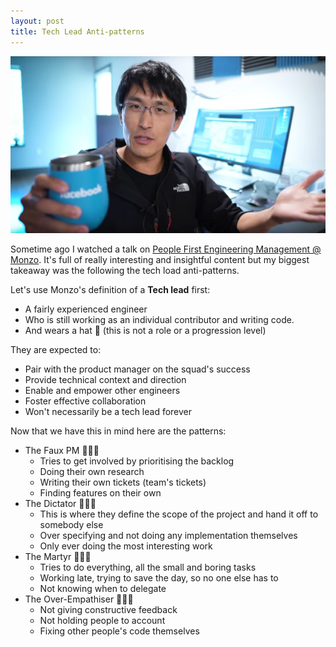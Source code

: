 ```yaml
---
layout: post
title: Tech Lead Anti-patterns
---
```

![](images/tech-lead.jpg)

Sometime ago I watched a talk on [People First Engineering Management @ Monzo](https://www.youtube.com/watch?v=gNqkHQA7XM0).
It's full of really interesting and insightful content but my biggest takeaway was the following the tech load anti-patterns.

Let's use Monzo's definition of a **Tech lead** first:
- A fairly experienced engineer
- Who is still working as an individual contributor and writing code.
- And wears a hat 👒 (this is not a role or a progression level)

They are expected to:
- Pair with the product manager on the squad's success
- Provide technical context and direction
- Enable and empower other engineers
- Foster effective collaboration
- Won't necessarily be a tech lead forever

Now that we have this in mind here are the patterns:

- The Faux PM 👩🏻‍🏫
    * Tries to get involved by prioritising the backlog
    * Doing their own research
    * Writing their own tickets (team's tickets)
    * Finding features on their own
- The Dictator 👮🏻‍♂️
    * This is where they define the scope of the project and hand it off to somebody else
    * Over specifying and not doing any implementation themselves
    * Only ever doing the most interesting work
- The Martyr 🧝🏻‍♀️
    * Tries to do everything, all the small and boring tasks
    * Working late, trying to save the day, so no one else has to
    * Not knowing when to delegate
- The Over-Empathiser 👩🏽‍⚕️
    * Not giving constructive feedback
    * Not holding people to account
    * Fixing other people's code themselves

